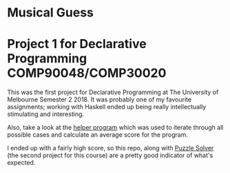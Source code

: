 Musical Guess
=============
# Project 1 for Declarative Programming COMP90048/COMP30020
This was the first project for Declarative Programming at The University of Melbourne Semester 2 2018. 
It was probably one of my favourite assignments; working with Haskell ended up being really intellectually stimulating and interesting.

Also, take a look at the [helper program](https://github.com/samuel-x/COMP30020-helper) which was used to iterate through all possible cases
and calculate an average score for the program.

I ended up with a fairly high score, so this repo, along with [Puzzle Solver](https://github.com/samuel-x/Maths-Puzzle-Solver) (the second project for this course) are a pretty good indicator of what's expected.
